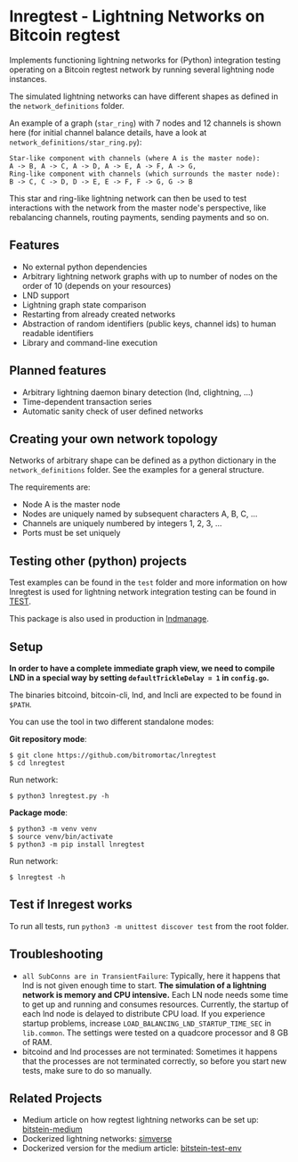lnregtest - Lightning Networks on Bitcoin regtest
=================================================

Implements functioning lightning networks for (Python) integration testing 
operating on a Bitcoin regtest network by running several lightning node 
instances.

The simulated lightning networks can have different shapes as defined
 in the `network_definitions` folder.

An example of a graph (`star_ring`) with 7 nodes and 12 channels is shown 
here (for initial channel balance details, have a look at 
`network_definitions/star_ring.py`):

```
Star-like component with channels (where A is the master node):
A -> B, A -> C, A -> D, A -> E, A -> F, A -> G,
Ring-like component with channels (which surrounds the master node):
B -> C, C -> D, D -> E, E -> F, F -> G, G -> B
```
This star and ring-like lightning network can then be used to test interactions
with the network from the master node's perspective, like rebalancing channels,
routing payments, sending payments and so on.

Features
--------
* No external python dependencies
* Arbitrary lightning network graphs with up to number of nodes on the order of
10 (depends on your resources)
* LND support
* Lightning graph state comparison
* Restarting from already created networks
* Abstraction of random identifiers (public keys, channel ids) to human readable
  identifiers
* Library and command-line execution
  
Planned features
----------------
* Arbitrary lightning daemon binary detection (lnd, clightning, ...)
* Time-dependent transaction series
* Automatic sanity check of user defined networks

Creating your own network topology
----------------------------------
Networks of arbitrary shape can be defined as a python dictionary in the
`network_definitions` folder. See the examples for a general structure.

The requirements are:
* Node A is the master node
* Nodes are uniquely named by subsequent characters A, B, C, ...
* Channels are uniquely numbered by integers 1, 2, 3, ...
* Ports must be set uniquely

Testing other (python) projects
-----------------------------
Test examples can be found in the `test` folder and more information on how
lnregtest is used for lightning network integration testing can be found in 
[TEST](./test/TEST.md).

This package is also used in production in 
[lndmanage](https://github.com/bitromortac/lndmanage).

Setup
-----
**In order to have a complete immediate graph view, we need to compile LND
in a special way by setting `defaultTrickleDelay = 1` in `config.go`.**

The binaries bitcoind, bitcoin-cli, lnd, and lncli are expected to be found in 
`$PATH`.

You can use the tool in two different standalone modes:

**Git repository mode**:
```
$ git clone https://github.com/bitromortac/lnregtest
$ cd lnregtest
```
Run network:
```
$ python3 lnregtest.py -h
```

**Package mode**:
```
$ python3 -m venv venv
$ source venv/bin/activate
$ python3 -m pip install lnregtest
```
Run network:
```
$ lnregtest -h
```

Test if lnregest works
-------------------------
To run all tests, run `python3 -m unittest discover test` from the root folder.


Troubleshooting
---------------
* `all SubConns are in TransientFailure`:
  Typically, here it happens that lnd is not given enough time to start. **The 
  simulation of a lightning network is memory and CPU intensive.** Each LN
  node needs some time to get up and running and consumes resources.
  Currently, the startup of each lnd node is delayed to distribute CPU load.
  If you experience startup problems, increase `LOAD_BALANCING_LND_STARTUP_TIME_SEC` 
  in `lib.common`. The settings were tested on a quadcore processor and 8 GB of RAM.
* bitcoind and lnd processes are not terminated:
  Sometimes it happens that the processes are not terminated correctly, so
  before you start new tests, make sure to do so manually.

Related Projects
----------------
* Medium article on how regtest lightning networks can be set up: [bitstein-medium](https://medium.com/@bitstein/setting-up-a-bitcoin-lightning-network-test-environment-ab967167594a)
* Dockerized lightning networks: [simverse](https://github.com/darwin/simverse)
* Dockerized version for the medium article: [bitstein-test-env](https://github.com/JeffVandrewJr/bitstein-test-env)
